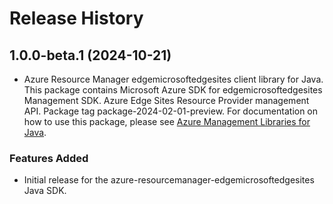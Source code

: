 # Release History

## 1.0.0-beta.1 (2024-10-21)

- Azure Resource Manager edgemicrosoftedgesites client library for Java. This package contains Microsoft Azure SDK for edgemicrosoftedgesites Management SDK. Azure Edge Sites Resource Provider management API. Package tag package-2024-02-01-preview. For documentation on how to use this package, please see [Azure Management Libraries for Java](https://aka.ms/azsdk/java/mgmt).
### Features Added

- Initial release for the azure-resourcemanager-edgemicrosoftedgesites Java SDK.

